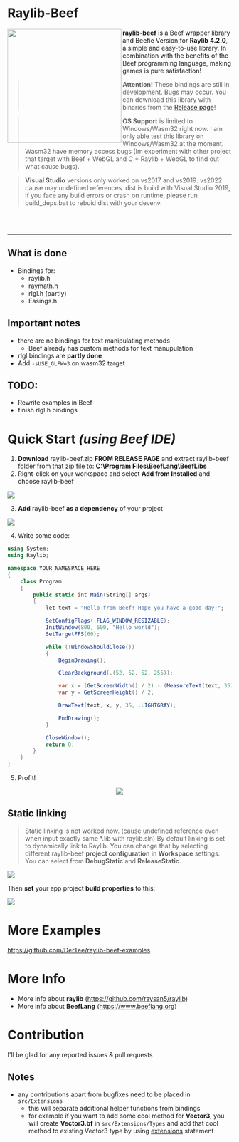# Raylib-Beef

<img align="left" src="https://github.com/M0n7y5/raylib-beef/raw/master/img/raylib-beef-logo.png" width="256px">

**raylib-beef** is a Beef wrapper library and Beefie Version for **Raylib 4.2.0**, a simple and easy-to-use library. In combination with the benefits of the Beef programming language, making games is pure satisfaction!

> **Attention!** These bindings are still in development. Bugs may occur.
	You can download this library with binaries from the [Release page](https://github.com/M0n7y5/raylib-beef/releases)!

> **OS Support** is limited to Windows/Wasm32 right now. I am only able test this library on Windows/Wasm32 at the moment. Wasm32 have memory access bugs (Im experiment with other project that target with Beef + WebGL and C + Raylib + WebGL to find out what cause bugs).

> **Visual Studio** versions only worked on vs2017 and vs2019. vs2022 cause may undefined references. dist is build with Visual Studio 2019, if you face any build errors or crash on runtime, please run build_deps.bat to rebuid dist with your devenv.

<br>
<br>

---

## What is done
- Bindings for:
    - raylib.h
    - raymath.h 
    - rlgl.h (partly)
	- Easings.h

## Important notes
- there are no bindings for text manipulating methods
	- Beef already has custom methods for text manupulation
-  rlgl bindings are **partly done**
- Add `-sUSE_GLFW=3` on wasm32 target

## TODO:
- Rewrite examples in Beef
- finish rlgl.h bindings

# Quick Start *(using Beef IDE)*
1. **Download** raylib-beef.zip **FROM RELEASE PAGE** and extract raylib-beef folder from that zip file to: **C:\Program Files\BeefLang\BeefLibs**
2. Right-click on your workspace and select **Add from Installed** and choose raylib-beef

![](img/from-installed.png)

3. **Add** raylib-beef **as a dependency** of your project

![](img/add-deps.png)



4. Write some code:
```csharp
using System;
using Raylib;

namespace YOUR_NAMESPACE_HERE
{
	class Program
	{
		public static int Main(String[] args)
		{
			let text = "Hello from Beef! Hope you have a good day!";

			SetConfigFlags(.FLAG_WINDOW_RESIZABLE);
			InitWindow(800, 600, "Hello world");
			SetTargetFPS(60);

			while (!WindowShouldClose())
			{
				BeginDrawing();

				ClearBackground(.(52, 52, 52, 255));

				var x = (GetScreenWidth() / 2) - (MeasureText(text, 35) / 2);
				var y = GetScreenHeight() / 2;

				DrawText(text, x, y, 35, .LIGHTGRAY);

				EndDrawing();
			}

			CloseWindow();
			return 0;
		}
	}
}
```
5. Profit!

<center>

![](img/screen.png)

</center>

## Static linking
> Static linking is not worked now. (cause undefined reference even when input exactly same *.lib with raylib.sln)
By default linking is set to dynamically link to Raylib. You can change that by selecting different raylib-beef **project configuration** in **Workspace** settings. You can select from **DebugStatic** and **ReleaseStatic**.

![](img/static-linking.png)

Then **set** your app project **build properties** to this:

![](img/build-settings.png)

# More Examples
https://github.com/DerTee/raylib-beef-examples

# More Info
- More info about **raylib** (https://github.com/raysan5/raylib)
- More info about **BeefLang** (https://www.beeflang.org)

# Contribution

I'll be glad for any reported issues & pull requests

## Notes
- any contributions apart from bugfixes need to be placed in `src/Extensions`
	- this will separate additional helper functions from bindings
	- for example if you want to add some cool method for **Vector3**, you will create **Vector3.&#xfeff;bf** in `src/Extensions/Types` and add that cool method to existing Vector3 type by using [extensions](https://www.beeflang.org/docs/language-guide/datatypes/extensions/) statement
